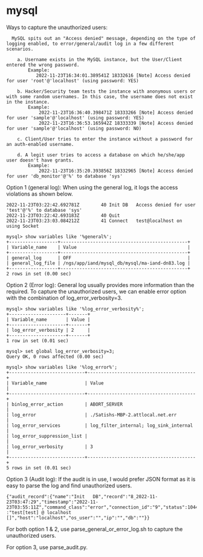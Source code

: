# mysql

Ways to capture the unauthorized users:

      MySQL spits out an "Access denied" message, depending on the type of logging enabled, to error/general/audit log in a few different scenarios.  

		a. Username exists in the MySQL instance, but the User/Client entered the wrong password. 
			Example: 
			   2022-11-23T16:34:01.389541Z 18332616 [Note] Access denied for user 'root'@'localhost' (using password: YES)
			   
		b. Hacker/Security team tests the instance with anonymous users or with some random usernames. In this case, the username does not exist in the instance. 
		    Example:
				2022-11-23T16:36:40.398471Z 18333266 [Note] Access denied for user 'sample'@'localhost' (using password: YES)
				2022-11-23T16:36:53.165942Z 18333339 [Note] Access denied for user 'sample'@'localhost' (using password: NO)
				
		c. Client/User tries to enter the instance without a password for an auth-enabled username. 
				
		d. A legit user tries to access a database on which he/she/app user doesn't have grants.
			Example:
				2022-11-23T16:35:20.393856Z 18332965 [Note] Access denied for user 'db_monitor'@'%' to database 'sys'

Option 1 (general log):
When using the general log, it logs the access violations as shown below. 

	2022-11-23T03:22:42.692781Z        40 Init DB   Access denied for user 'test'@'%' to database 'sys'
	2022-11-23T03:22:42.693183Z        40 Quit
	2022-11-23T03:23:03.084212Z        41 Connect   test@localhost on  using Socket
	
	mysql> show variables like '%general%';
	+------------------+-----------------------------------------------+
	| Variable_name    | Value                                         |
	+------------------+-----------------------------------------------+
	| general_log      | OFF                                           |
	| general_log_file | /ngs/app/iand/mysql_db/mysql/ma-iand-dn83.log |
	+------------------+-----------------------------------------------+
	2 rows in set (0.00 sec)


Option 2 (Error log): 
General log usually provides more information than the required. To capture the unauthorized users, we can enable error option with the combination of log_error_verbosity=3. 
 
	mysql> show variables like '%log_error_verbosity%';
	+---------------------+-------+
	| Variable_name       | Value |
	+---------------------+-------+
	| log_error_verbosity | 2     |
	+---------------------+-------+
	1 row in set (0.01 sec)

	mysql> set global log_error_verbosity=3;
	Query OK, 0 rows affected (0.00 sec)

	mysql> show variables like '%log_error%';
	+----------------------------+----------------------------------------+
	| Variable_name              | Value                                  |
	+----------------------------+----------------------------------------+
	| binlog_error_action        | ABORT_SERVER                           |
	| log_error                  | ./Satishs-MBP-2.attlocal.net.err       |
	| log_error_services         | log_filter_internal; log_sink_internal |
	| log_error_suppression_list |                                        |
	| log_error_verbosity        | 3                                      |
	+----------------------------+----------------------------------------+
	5 rows in set (0.01 sec)

Option 3 (Audit log):
If the audit is in use, I would prefer JSON format as it is easy to parse the log and find unauthorized users. 

	{"audit_record":{"name":"Init 	DB","record":"8_2022-11-23T03:47:29","timestamp":"2022-11-  23T03:55:11Z","command_class":"error","connection_id":"9","status":1044,"sqltext":"","user"	:"test[test] @ localhost []","host":"localhost","os_user":"","ip":"","db":""}}


For both option 1 & 2, use parse_general_or_error_log.sh to capture the unauthorized users. 

For option 3, use parse_audit.py. 
